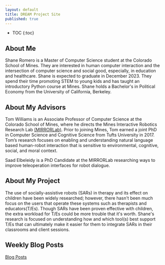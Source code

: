 ```yaml
---
layout: default
title: DREAM Project Site
published: true
---
```


* TOC
{:toc}

## About Me

Shane Romero is a Master of Computer Science student at the Colorado School of Mines. They are interested in human computer interaction and the intersection of computer science and social good, especially, in education and healthcare. Shane is expected to graduate in December 2023. They spend their time promoting STEM to young kids and has taught an introductory Python course at Mines. Shane holds a Bachelor's in Political Economy from the University of California, Berkeley. 

## About My Advisors

Tom Williams is an Associate Professor of Computer Science at the Colorado School of Mines, where he directs the Mines Interactive Robotics Research Lab [(MIRRORLab)](https://mirrorlab.mines.edu/). Prior to joining Mines, Tom earned a joint PhD in Computer Science and Cognitive Science from Tufts University in 2017. Tom’s research focuses on enabling and understanding natural language based human-robot interaction that is sensitive to environmental, cognitive, social, and moral context.

Saad Elbeleidy is a PhD Candidate at the MIRRORLab researching ways to improve teleoperation interfaces for robot dialogue.


## About My Project

The use of socially-assistive robots (SARs) in therapy and its effect on children have been widely researched; however, there hasn't been much focus on the users that operate these systems such as therapists and educators(T/Es). Though SARs have been proven effective with children, the extra workload for T/Es could be more trouble that it's worth. Shane's research is focused on understanding how and which tool(s) best support T/Es that can ultimately make it easier for them to integrate SARs in their classrooms and client sessions. 

 
## Weekly Blog Posts

[Blog Posts](blog.html)
